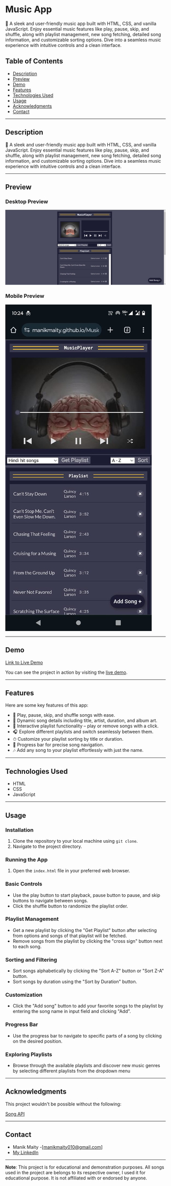 # Music App
🎵 A sleek and user-friendly music app built with HTML, CSS, and vanilla JavaScript. Enjoy essential music features like play, pause, skip, and shuffle, along with playlist management, new song fetching, detailed song information, and customizable sorting options. Dive into a seamless music experience with intuitive controls and a clean interface.


## Table of Contents

- [Description](#description)
- [Preview](#preview)
- [Demo](#demo)
- [Features](#features)  <!-- Add Features Section -->
- [Technologies Used](#technologies-used)
- [Usage](#usage)
- [Acknowledgments](#acknowledgments)
- [Contact](#contact)

---

## Description

🎵 A sleek and user-friendly music app built with HTML, CSS, and vanilla JavaScript. Enjoy essential music features like play, pause, skip, and shuffle, along with playlist management, new song fetching, detailed song information, and customizable sorting options. Dive into a seamless music experience with intuitive controls and a clean interface.

---

## Preview

### Desktop Preview
<img src="./preview-img/desktop-pre.png" alt="">

### Mobile Preview
<img src="./preview-img/mobile-pre.jpg" alt="">

---



## Demo

[Link to Live Demo](https://manikmaity.github.io/Music-App/)

You can see the project in action by visiting the [live demo](https://manikmaity.github.io/Music-App/).

---

## Features

Here are some key features of this app:

- 🎵 Play, pause, skip, and shuffle songs with ease.
- 📸 Dynamic song details including title, artist, duration, and album art.
- 📜 Interactive playlist functionality – play or remove songs with a click. 
- 🎧 Explore different playlists and switch seamlessly between them. 
- ⏱ Customize your playlist sorting by title or duration. 
- 🔄 Progress bar for precise song navigation. 
- 🎶 Add any song to your playlist effortlessly with just the name. 

---

## Technologies Used

- HTML
- CSS
- JavaScript

---

## Usage


### Installation
1. Clone the repository to your local machine using `git clone`.
2. Navigate to the project directory.

### Running the App
1. Open the `index.html` file in your preferred web browser.

### Basic Controls
- Use the play button to start playback, pause button to pause, and skip buttons to navigate
between songs.
- Click the shuffle button to randomize the playlist order.

### Playlist Management
- Get a new playlist by clicking the "Get Playlist" button after selecting from options and songs of that playlist will be fetched.
- Remove songs from the playlist by clicking the "cross sign" button next to each song.

### Sorting and Filtering
- Sort songs alphabetically by clicking the "Sort A-Z" button or "Sort Z-A" button.
- Sort songs by duration using the "Sort by Duration" button.

### Customization
- Click the "Add song" button to add your favorite songs to the playlist by entering the song name in input field and clicking "Add".

### Progress Bar
- Use the progress bar to navigate to specific parts of a song by clicking on the desired position.

### Exploring Playlists
- Browse through the available playlists and discover new music genres by selecting different
playlists from the dropdown menu

---

## Acknowledgments

This project wouldn't be possible without the following:

[Song API](https://github.com/sumitkolhe/jiosaavn-api)

---

## Contact

- Manik Maity -[manikmaity010@gmail.com]
- [My LinkedIn](https://www.linkedin.com/in/manikmaity/)

---

**Note**: This project is for educational and demonstration purposes. All songs used in the project are belongs to its respective owner, I used it for educational purpose. It is not affiliated with or endorsed by anyone.

